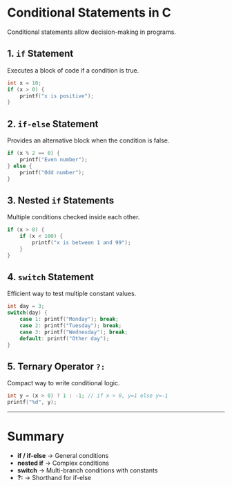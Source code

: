 # Conditional Statements in C

Conditional statements allow decision-making in programs.

## 1. `if` Statement
Executes a block of code if a condition is true.
```c
int x = 10;
if (x > 0) {
    printf("x is positive");
}
```

## 2. `if-else` Statement
Provides an alternative block when the condition is false.
```c
if (x % 2 == 0) {
    printf("Even number");
} else {
    printf("Odd number");
}
```

## 3. Nested `if` Statements
Multiple conditions checked inside each other.
```c
if (x > 0) {
    if (x < 100) {
        printf("x is between 1 and 99");
    }
}
```

## 4. `switch` Statement
Efficient way to test multiple constant values.
```c
int day = 3;
switch(day) {
    case 1: printf("Monday"); break;
    case 2: printf("Tuesday"); break;
    case 3: printf("Wednesday"); break;
    default: printf("Other day");
}
```

## 5. Ternary Operator `?:`
Compact way to write conditional logic.
```c
int y = (x > 0) ? 1 : -1; // if x > 0, y=1 else y=-1
printf("%d", y);
```

---
# Summary
- **if / if-else** → General conditions  
- **nested if** → Complex conditions  
- **switch** → Multi-branch conditions with constants  
- **?:** → Shorthand for if-else
